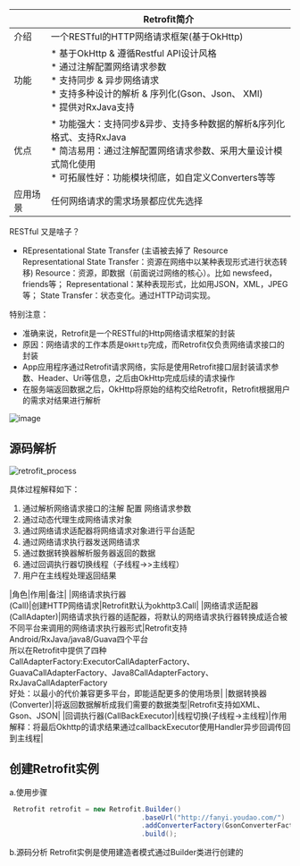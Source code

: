 |     |Retrofit简介|
|---|----|
|介绍|一个RESTful的HTTP网络请求框架(基于OkHttp)|
|功能|* 基于OkHttp & 遵循Restful API设计风格 <br> * 通过注解配置网络请求参数 <br> * 支持同步 & 异步网络请求 <br>* 支持多种设计的解析 & 序列化(Gson、Json、 XMl)<br> * 提供对RxJava支持|
|优点|* 功能强大：支持同步&异步、支持多种数据的解析&序列化格式、支持RxJava<br> * 简洁易用：通过注解配置网络请求参数、采用大量设计模式简化使用<br> * 可拓展性好：功能模块彻底，如自定义Converters等等|
|应用场景|任何网络请求的需求场景都应优先选择|

RESTful 又是啥子？

- REpresentational State Transfer (主语被去掉了  Resource Representational State Transfer：资源在网络中以某种表现形式进行状态转移)
Resource：资源，即数据（前面说过网络的核心）。比如 newsfeed，friends等；
Representational：某种表现形式，比如用JSON，XML，JPEG等；
State Transfer：状态变化。通过HTTP动词实现。

特别注意：

- 准确来说，Retrofit是一个RESTful的Http网络请求框架的封装
- 原因：网络请求的工作本质是`OkHttp`完成，而Retrofit仅负责网络请求接口的封装
- App应用程序通过Retrofit请求网络，实际是使用Retrofit接口层封装请求参数、Header、Uri等信息，之后由OkHttp完成后续的请求操作
- 在服务端返回数据之后，OkHttp将原始的结构交给Retrofit，Retrofit根据用户的需求对结果进行解析

![image](/img/compare.png)

## 源码解析

![retrofit_process](/img/retrofit_process.png)

具体过程解释如下：

1. 通过解析网络请求接口的注解 配置 网络请求参数
2. 通过动态代理生成网络请求对象
3. 通过网络请求适配器将网络请求对象进行平台适配
4. 通过网络请求执行器发送网络请求
5. 通过数据转换器解析服务器返回的数据
6. 通过回调执行器切换线程（子线程->>主线程）
7. 用户在主线程处理返回结果

|角色|作用|备注|
|网络请求执行器<br>(Call)|创建HTTP网络请求|Retrofit默认为okhttp3.Call|
|网络请求适配器<br>(CallAdapter)|网络请求执行器的适配器，将默认的网络请求执行器转换成适合被不同平台来调用的网络请求执行器形式|Retrofit支持Android/RxJava/java8/Guava四个平台<br>所以在Retrofit中提供了四种CallAdapterFactory:ExecutorCallAdapterFactory、GuavaCallAdapterFactory、Java8CallAdapterFactory、RxJavaCallAdapterFactory<br>好处：以最小的代价兼容更多平台，即能适配更多的使用场景|
|数据转换器(Converter)|将返回数据解析成我们需要的数据类型|Retrofit支持如XML、Gson、JSON|
|回调执行器(CallBackExecutor)|线程切换(子线程->主线程)|作用解释：将最后Okhttp的请求结果通过callbackExecutor使用Handler异步回调传回到主线程|

## 创建Retrofit实例

a.使用步骤

```java
 Retrofit retrofit = new Retrofit.Builder()
                                 .baseUrl("http://fanyi.youdao.com/")
                                 .addConverterFactory(GsonConverterFactory.create())
                                 .build();
```

b.源码分析
Retrofit实例是使用建造者模式通过Builder类进行创建的
